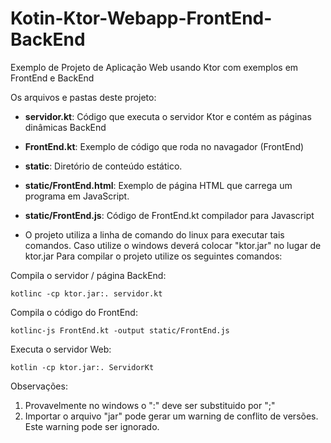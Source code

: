 # Kotin-Ktor-Webapp-FrontEnd-BackEnd
Exemplo de Projeto de Aplicação Web usando Ktor com exemplos em FrontEnd e BackEnd

Os arquivos e pastas deste projeto:

* __servidor.kt__: Código que executa o servidor Ktor e contém as páginas dinâmicas BackEnd
* __FrontEnd.kt__: Exemplo de código que roda no navagador (FrontEnd)
* __static__: Diretório de conteúdo estático.
* __static/FrontEnd.html__: Exemplo de página HTML que carrega um programa em JavaScript.
* __static/FrontEnd.js__: Código de FrontEnd.kt compilador para Javascript

* O projeto utiliza a linha de comando do linux para executar tais comandos.
Caso utilize o windows deverá colocar "ktor.jar" no lugar de ktor.jar
Para compilar o projeto utilize os seguintes comandos:

Compila o servidor / página BackEnd:
```
kotlinc -cp ktor.jar:. servidor.kt
```

Compila o código do FrontEnd:
```
kotlinc-js FrontEnd.kt -output static/FrontEnd.js
```

Executa o servidor Web:
```
kotlin -cp ktor.jar:. ServidorKt
```
Observações: 
1) Provavelmente no windows o ":" deve ser substituido por ";"
2) Importar o arquivo "jar" pode gerar um warning de conflito de versões. Este warning pode ser ignorado.

